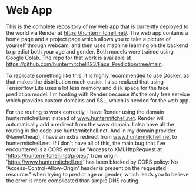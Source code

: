 # Web App

This is the complete repository of my web app that is currently deployed to the world via Render at https://huntermitchell.net/. 
The web app contains a home page and a project page which allows you to take a picture of yourself through webcam, 
and then uses machine learning on the backend to predict both your age and gender. Both models were trained using Google Colab.
The repo for that work is available at https://github.com/huntermitchell123/Face_Prediction/tree/main.

To replicate something like this, it is highly recommended to use Docker, as that makes the distribution much easier.
I also realized that using Tensorflow Lite uses a lot less memory and disk space for the face prediction model.
I'm hosting with Render because it's the only free service which provides custom domains and SSL, which is needed for the web app.

For the routing to work correctly, I have Render using the domain huntermitchell.net instead of www.huntermitchell.net. Render will
automatically add a redirect from the www domain. I also have all the routing in the code use huntermitchell.net. And in my domain provider (NameCheap),
I have an extra redirect from www.huntermitchell.net to huntermitchell.net. If I don't have all of this, the main bug that I've encountered
is a CORS error like "Access to XMLHttpRequest at 'https://huntermitchell.net/project' from origin 'https://www.huntermitchell.net' has been blocked by CORS policy: No 'Access-Control-Allow-Origin' header is present on the requested resource." when trying to predict age or gender, which leads you to believe the error is more complicated than simple DNS routing.
